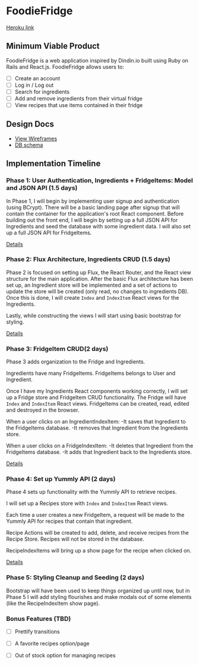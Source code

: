 # FoodieFridge

[Heroku link][heroku] 

[heroku]: http://foodiefridge.herokuapp.com/

## Minimum Viable Product

FoodieFridge is a web application inspired by Dindin.io built using Ruby on Rails
and React.js. FoodieFridge allows users to:


<!-- This is a Markdown checklist. Use it to keep track of your progress! -->

- [ ] Create an account
- [ ] Log in / Log out
- [ ] Search for ingredients
- [ ] Add and remove ingredients from their virtual fridge
- [ ] View recipes that use items contained in their fridge

## Design Docs
* [View Wireframes][view]
* [DB schema][schema]

[view]: ./docs/views.md
[schema]: ./docs/schema.md

## Implementation Timeline

### Phase 1: User Authentication, Ingredients + FridgeItems: Model and JSON API (1.5 days)

In Phase 1, I will begin by implementing user signup and authentication (using
BCrypt). There will be a basic landing page after signup that will contain the
container for the application's root React component. Before building out the
front end, I will begin by setting up a full JSON API for Ingredients and seed
the database with some ingredient data. I will also set up a full JSON API for FridgeItems.

[Details][phase-one]

### Phase 2: Flux Architecture, Ingredients CRUD (1.5 days)

Phase 2 is focused on setting up Flux, the React Router, and the React view
structure for the main application. After the basic Flux architecture has been
set up, an Ingredient store will be implemented and a set of actions to update the store
will be created (only read, no changes to ingredients DB). Once this is done, I will create
`Index` and `IndexItem` React views for the Ingredients.

Lastly, while constructing the views I will start using basic bootstrap for styling.

[Details][phase-two]

### Phase 3:  FridgeItem CRUD(2 days)

Phase 3 adds organization to the Fridge and Ingredients.

Ingredients have many FridgeItems.
FridgeItems belongs to User and Ingredient.

Once I have my Ingredients React components working correctly, I will set up a Fridge store and FridgeItem CRUD functionality. The Fridge will have `Index` and `IndexItem` React views. FridgeItems can be created, read, edited and destroyed in the browser.

When a user clicks on an IngredientIndexItem:
-It saves that Ingredient to the FridgeItems database.
-It removes that Ingredient from the Ingredients store.

When a user clicks on a FridgeIndexItem:
-It deletes that Ingredient from the FridgeItems database.
-It adds that Ingredient back to the Ingredients store.

[Details][phase-three]

### Phase 4: Set up Yummly API (2 days)

Phase 4 sets up functionality with the Yummly API to retrieve recipes.

I will set up a Recipes store with `Index` and `IndexItem` React views.

Each time a user creates a new FridgeItem, a request will be made to the
Yummly API for recipes that contain that ingredient.

Recipe Actions will be created to add, delete, and receive recipes from the
Recipe Store. Recipes will not be stored in the database.

RecipeIndexItems will bring up a show page for the recipe when clicked on.

[Details][phase-four]

### Phase 5: Styling Cleanup and Seeding (2 days)

Bootstrap will have been used to keep things organized up until now, but in
Phase 5 I will add styling flourishes and make modals out of some elements (like
the RecipeIndexItem show page).


### Bonus Features (TBD)
- [ ] Prettify transitions
- [ ] A favorite recipes option/page
- [ ] Out of stock option for managing recipes



[phase-one]: ./docs/phases/phase1.md
[phase-two]: ./docs/phases/phase2.md
[phase-three]: ./docs/phases/phase3.md
[phase-four]: ./docs/phases/phase4.md
